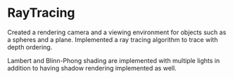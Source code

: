 # RayTracing
Created a rendering camera and a viewing environment for objects such as a spheres and a plane. Implemented a ray tracing algorithm to trace with depth ordering.  

 Lambert and Blinn-Phong shading are implemented with multiple lights in addition to having shadow rendering implemented as well. 

